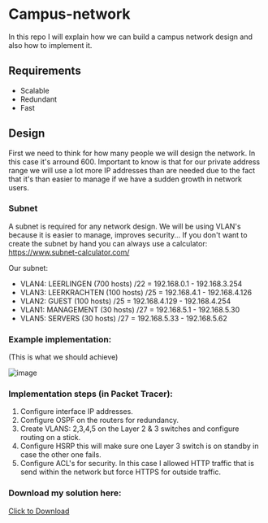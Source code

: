 # Campus-network

In this repo I will explain how we can build a campus network design and also how to implement it.

## Requirements
* Scalable
* Redundant
* Fast

## Design
First we need to think for how many people we will design the network. In this case it's arround 600.
Important to know is that for our private address range we will use a lot more IP addresses than are needed due to the fact that it's than easier to manage if we have a sudden growth in network users.

### Subnet
A subnet is required for any network design.
We will be using VLAN's because it is easier to manage, improves security...
If you don't want to create the subnet by hand you can always use a calculator: https://www.subnet-calculator.com/


Our subnet:
* VLAN4: LEERLINGEN (700 hosts) /22 = 192.168.0.1 - 192.168.3.254
* VLAN3: LEERKRACHTEN (100 hosts) /25 = 192.168.4.1 - 192.168.4.126
* VLAN2: GUEST (100 hosts) /25 = 192.168.4.129 - 192.168.4.254
* VLAN1: MANAGEMENT (30 hosts) /27 = 192.168.5.1 - 192.168.5.30
* VLAN5: SERVERS (30 hosts) /27 = 192.168.5.33 - 192.168.5.62

### Example implementation:
(This is what we should achieve)

![image](https://user-images.githubusercontent.com/80109984/183689809-f2972381-1665-4ae4-84f0-37fff7a7cc9a.png)


### Implementation steps (in Packet Tracer):

1. Configure interface IP addresses.
2. Configure OSPF on the routers for redundancy.
3. Create VLANS: 2,3,4,5 on the Layer 2 & 3 switches and configure routing on a stick.
4. Configure HSRP this will make sure one Layer 3 switch is on standby in case the other one fails.
5. Configure ACL's for security. In this case I allowed HTTP traffic that is send within the network but force HTTPS for outside traffic. 

### Download my solution here: 
<a href="campus_network.pkt" download>Click to Download</a>
